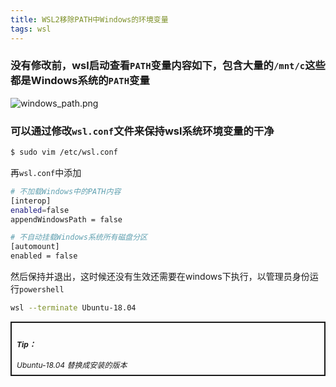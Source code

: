 ```yaml
---
title: WSL2移除PATH中Windows的环境变量
tags: wsl
---
```


<!--more-->

### 没有修改前，wsl启动查看`PATH`变量内容如下，包含大量的`/mnt/c`这些都是Windows系统的`PATH`变量

![windows_path.png](https://s2.loli.net/2022/12/06/gHurPq94yiELOIz.png)

### 可以通过修改`wsl.conf`文件来保持wsl系统环境变量的干净

```bash
$ sudo vim /etc/wsl.conf
```

再`wsl.conf`中添加

```bash
# 不加载Windows中的PATH内容
[interop]
enabled=false
appendWindowsPath = false

# 不自动挂载Windows系统所有磁盘分区
[automount]
enabled = false
```

然后保持并退出，这时候还没有生效还需要在windows下执行，以管理员身份运行`powershell`

```bash
wsl --terminate Ubuntu-18.04
```

<div style="border:2px solid; font-size:12px; padding:8px; margin-top: auto;">
<i>
    <h4><i>Tip：</i></h4>
    Ubuntu-18.04 替换成安装的版本
</i>
</div>